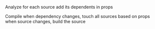 Analyze
    for each source add its dependents in props 

Compile
    when dependency changes, 
        touch all sources based on props
    when source changes, 
        build the source



